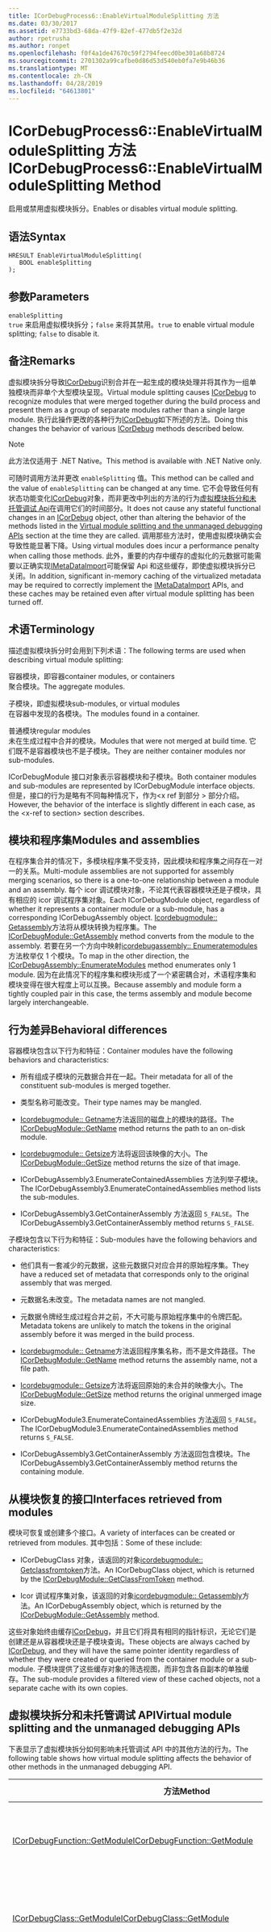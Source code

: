 ```yaml
---
title: ICorDebugProcess6::EnableVirtualModuleSplitting 方法
ms.date: 03/30/2017
ms.assetid: e7733bd3-68da-47f9-82ef-477db5f2e32d
author: rpetrusha
ms.author: ronpet
ms.openlocfilehash: f0f4a1de47670c59f2794feecd0be301a68b8724
ms.sourcegitcommit: 2701302a99cafbe0d86d53d540eb0fa7e9b46b36
ms.translationtype: MT
ms.contentlocale: zh-CN
ms.lasthandoff: 04/28/2019
ms.locfileid: "64613801"
---
```

# <a name="icordebugprocess6enablevirtualmodulesplitting-method"></a><span data-ttu-id="35450-102">ICorDebugProcess6::EnableVirtualModuleSplitting 方法</span><span class="sxs-lookup"><span data-stu-id="35450-102">ICorDebugProcess6::EnableVirtualModuleSplitting Method</span></span>
<span data-ttu-id="35450-103">启用或禁用虚拟模块拆分。</span><span class="sxs-lookup"><span data-stu-id="35450-103">Enables or disables virtual module splitting.</span></span>  
  
## <a name="syntax"></a><span data-ttu-id="35450-104">语法</span><span class="sxs-lookup"><span data-stu-id="35450-104">Syntax</span></span>  
  
```  
HRESULT EnableVirtualModuleSplitting(  
   BOOL enableSplitting  
);  
```  
  
## <a name="parameters"></a><span data-ttu-id="35450-105">参数</span><span class="sxs-lookup"><span data-stu-id="35450-105">Parameters</span></span>  
 `enableSplitting`  
 <span data-ttu-id="35450-106">`true` 来启用虚拟模块拆分；`false` 来将其禁用。</span><span class="sxs-lookup"><span data-stu-id="35450-106">`true` to enable virtual module splitting; `false` to disable it.</span></span>  
  
## <a name="remarks"></a><span data-ttu-id="35450-107">备注</span><span class="sxs-lookup"><span data-stu-id="35450-107">Remarks</span></span>  
 <span data-ttu-id="35450-108">虚拟模块拆分导致[ICorDebug](../../../../docs/framework/unmanaged-api/debugging/icordebug-interface.md)识别合并在一起生成的模块处理并将其作为一组单独模块而非单个大型模块呈现。</span><span class="sxs-lookup"><span data-stu-id="35450-108">Virtual module splitting causes [ICorDebug](../../../../docs/framework/unmanaged-api/debugging/icordebug-interface.md) to recognize modules that were merged together during the build process and present them as a group of separate modules rather than a single large module.</span></span> <span data-ttu-id="35450-109">执行此操作更改的各种行为[ICorDebug](../../../../docs/framework/unmanaged-api/debugging/icordebug-interface.md)如下所述的方法。</span><span class="sxs-lookup"><span data-stu-id="35450-109">Doing this changes the behavior of various [ICorDebug](../../../../docs/framework/unmanaged-api/debugging/icordebug-interface.md) methods described below.</span></span>  
  
> [!NOTE]
>  <span data-ttu-id="35450-110">此方法仅适用于 .NET Native。</span><span class="sxs-lookup"><span data-stu-id="35450-110">This method is available with .NET Native only.</span></span>  
  
 <span data-ttu-id="35450-111">可随时调用方法并更改 `enableSplitting` 值。</span><span class="sxs-lookup"><span data-stu-id="35450-111">This method can be called and the value of `enableSplitting` can be changed at any time.</span></span> <span data-ttu-id="35450-112">它不会导致任何有状态功能变化[ICorDebug](../../../../docs/framework/unmanaged-api/debugging/icordebug-interface.md)对象，而非更改中列出的方法的行为[虚拟模块拆分和未托管调试 Api](#APIs)在调用它们的时间部分。</span><span class="sxs-lookup"><span data-stu-id="35450-112">It does not cause any stateful functional changes in an [ICorDebug](../../../../docs/framework/unmanaged-api/debugging/icordebug-interface.md) object, other than altering the behavior of the methods listed in the [Virtual module splitting and the unmanaged debugging APIs](#APIs) section at the time they are called.</span></span> <span data-ttu-id="35450-113">调用那些方法时，使用虚拟模块确实会导致性能显著下降。</span><span class="sxs-lookup"><span data-stu-id="35450-113">Using virtual modules does incur a performance penalty when calling those methods.</span></span> <span data-ttu-id="35450-114">此外，重要的内存中缓存的虚拟化的元数据可能需要以正确实现[IMetaDataImport](../../../../docs/framework/unmanaged-api/metadata/imetadataimport-interface.md)可能保留 Api 和这些缓存，即使虚拟模块拆分已关闭。</span><span class="sxs-lookup"><span data-stu-id="35450-114">In addition, significant in-memory caching of the virtualized metadata may be required to correctly implement the [IMetaDataImport](../../../../docs/framework/unmanaged-api/metadata/imetadataimport-interface.md) APIs, and these caches may be retained even after virtual module splitting has been turned off.</span></span>  
  
## <a name="terminology"></a><span data-ttu-id="35450-115">术语</span><span class="sxs-lookup"><span data-stu-id="35450-115">Terminology</span></span>  
 <span data-ttu-id="35450-116">描述虚拟模块拆分时会用到下列术语：</span><span class="sxs-lookup"><span data-stu-id="35450-116">The following terms are used when describing virtual module splitting:</span></span>  
  
 <span data-ttu-id="35450-117">容器模块，即容器</span><span class="sxs-lookup"><span data-stu-id="35450-117">container modules, or containers</span></span>  
 <span data-ttu-id="35450-118">聚合模块。</span><span class="sxs-lookup"><span data-stu-id="35450-118">The aggregate modules.</span></span>  
  
 <span data-ttu-id="35450-119">子模块，即虚拟模块</span><span class="sxs-lookup"><span data-stu-id="35450-119">sub-modules, or virtual modules</span></span>  
 <span data-ttu-id="35450-120">在容器中发现的各模块。</span><span class="sxs-lookup"><span data-stu-id="35450-120">The modules found in a container.</span></span>  
  
 <span data-ttu-id="35450-121">普通模块</span><span class="sxs-lookup"><span data-stu-id="35450-121">regular modules</span></span>  
 <span data-ttu-id="35450-122">未在生成过程中合并的模块。</span><span class="sxs-lookup"><span data-stu-id="35450-122">Modules that were not merged at build time.</span></span> <span data-ttu-id="35450-123">它们既不是容器模块也不是子模块。</span><span class="sxs-lookup"><span data-stu-id="35450-123">They are neither container modules nor sub-modules.</span></span>  
  
 <span data-ttu-id="35450-124">ICorDebugModule 接口对象表示容器模块和子模块。</span><span class="sxs-lookup"><span data-stu-id="35450-124">Both container modules and sub-modules are represented by ICorDebugModule interface objects.</span></span> <span data-ttu-id="35450-125">但是，接口的行为是略有不同每种情况下，作为\<x ref 到部分 > 部分介绍。</span><span class="sxs-lookup"><span data-stu-id="35450-125">However, the behavior of the interface is slightly different in each case, as the \<x-ref to section> section describes.</span></span>  
  
## <a name="modules-and-assemblies"></a><span data-ttu-id="35450-126">模块和程序集</span><span class="sxs-lookup"><span data-stu-id="35450-126">Modules and assemblies</span></span>  
 <span data-ttu-id="35450-127">在程序集合并的情况下，多模块程序集不受支持，因此模块和程序集之间存在一对一的关系。</span><span class="sxs-lookup"><span data-stu-id="35450-127">Multi-module assemblies are not supported for assembly merging scenarios, so there is a one-to-one relationship between a module and an assembly.</span></span> <span data-ttu-id="35450-128">每个 icor 调试模块对象，不论其代表容器模块还是子模块，具有相应的 icor 调试程序集对象。</span><span class="sxs-lookup"><span data-stu-id="35450-128">Each ICorDebugModule object, regardless of whether it represents a container module or a sub-module, has a corresponding ICorDebugAssembly object.</span></span> <span data-ttu-id="35450-129">[Icordebugmodule:: Getassembly](../../../../docs/framework/unmanaged-api/debugging/icordebugmodule-getassembly-method.md)方法将从模块转换为程序集。</span><span class="sxs-lookup"><span data-stu-id="35450-129">The [ICorDebugModule::GetAssembly](../../../../docs/framework/unmanaged-api/debugging/icordebugmodule-getassembly-method.md) method converts from the module to the assembly.</span></span> <span data-ttu-id="35450-130">若要在另一个方向中映射[icordebugassembly:: Enumeratemodules](../../../../docs/framework/unmanaged-api/debugging/icordebugassembly-enumeratemodules-method.md)方法枚举仅 1 个模块。</span><span class="sxs-lookup"><span data-stu-id="35450-130">To map in the other direction, the [ICorDebugAssembly::EnumerateModules](../../../../docs/framework/unmanaged-api/debugging/icordebugassembly-enumeratemodules-method.md) method enumerates only 1 module.</span></span> <span data-ttu-id="35450-131">因为在此情况下的程序集和模块形成了一个紧密耦合对，术语程序集和模块变得在很大程度上可以互换。</span><span class="sxs-lookup"><span data-stu-id="35450-131">Because assembly and module form a tightly coupled pair in this case, the terms assembly and module become largely interchangeable.</span></span>  
  
## <a name="behavioral-differences"></a><span data-ttu-id="35450-132">行为差异</span><span class="sxs-lookup"><span data-stu-id="35450-132">Behavioral differences</span></span>  
 <span data-ttu-id="35450-133">容器模块包含以下行为和特征：</span><span class="sxs-lookup"><span data-stu-id="35450-133">Container modules have the following behaviors and characteristics:</span></span>  
  
- <span data-ttu-id="35450-134">所有组成子模块的元数据合并在一起。</span><span class="sxs-lookup"><span data-stu-id="35450-134">Their metadata for all of the constituent sub-modules is merged together.</span></span>  
  
- <span data-ttu-id="35450-135">类型名称可能改变。</span><span class="sxs-lookup"><span data-stu-id="35450-135">Their type names may be mangled.</span></span>  
  
- <span data-ttu-id="35450-136">[Icordebugmodule:: Getname](../../../../docs/framework/unmanaged-api/debugging/icordebugmodule-getname-method.md)方法返回的磁盘上的模块的路径。</span><span class="sxs-lookup"><span data-stu-id="35450-136">The [ICorDebugModule::GetName](../../../../docs/framework/unmanaged-api/debugging/icordebugmodule-getname-method.md) method returns the path to an on-disk module.</span></span>  
  
- <span data-ttu-id="35450-137">[Icordebugmodule:: Getsize](../../../../docs/framework/unmanaged-api/debugging/icordebugmodule-getsize-method.md)方法将返回该映像的大小。</span><span class="sxs-lookup"><span data-stu-id="35450-137">The [ICorDebugModule::GetSize](../../../../docs/framework/unmanaged-api/debugging/icordebugmodule-getsize-method.md) method returns the size of that image.</span></span>  
  
- <span data-ttu-id="35450-138">ICorDebugAssembly3.EnumerateContainedAssemblies 方法列举子模块。</span><span class="sxs-lookup"><span data-stu-id="35450-138">The ICorDebugAssembly3.EnumerateContainedAssemblies method lists the sub-modules.</span></span>  
  
- <span data-ttu-id="35450-139">ICorDebugAssembly3.GetContainerAssembly 方法返回 `S_FALSE`。</span><span class="sxs-lookup"><span data-stu-id="35450-139">The ICorDebugAssembly3.GetContainerAssembly method returns `S_FALSE`.</span></span>  
  
 <span data-ttu-id="35450-140">子模块包含以下行为和特征：</span><span class="sxs-lookup"><span data-stu-id="35450-140">Sub-modules have the following behaviors and characteristics:</span></span>  
  
- <span data-ttu-id="35450-141">他们具有一套减少的元数据，这些元数据只对应合并的原始程序集。</span><span class="sxs-lookup"><span data-stu-id="35450-141">They have a reduced set of metadata that corresponds only to the original assembly that was merged.</span></span>  
  
- <span data-ttu-id="35450-142">元数据名未改变。</span><span class="sxs-lookup"><span data-stu-id="35450-142">The metadata names are not mangled.</span></span>  
  
- <span data-ttu-id="35450-143">元数据令牌经生成过程合并之前，不大可能与原始程序集中的令牌匹配。</span><span class="sxs-lookup"><span data-stu-id="35450-143">Metadata tokens are unlikely to match the tokens in the original assembly before it was merged in the build process.</span></span>  
  
- <span data-ttu-id="35450-144">[Icordebugmodule:: Getname](../../../../docs/framework/unmanaged-api/debugging/icordebugmodule-getname-method.md)方法返回程序集名称，而不是文件路径。</span><span class="sxs-lookup"><span data-stu-id="35450-144">The [ICorDebugModule::GetName](../../../../docs/framework/unmanaged-api/debugging/icordebugmodule-getname-method.md) method returns the assembly name, not a file path.</span></span>  
  
- <span data-ttu-id="35450-145">[Icordebugmodule:: Getsize](../../../../docs/framework/unmanaged-api/debugging/icordebugmodule-getsize-method.md)方法将返回原始的未合并的映像大小。</span><span class="sxs-lookup"><span data-stu-id="35450-145">The [ICorDebugModule::GetSize](../../../../docs/framework/unmanaged-api/debugging/icordebugmodule-getsize-method.md) method returns the original unmerged image size.</span></span>  
  
- <span data-ttu-id="35450-146">ICorDebugModule3.EnumerateContainedAssemblies 方法返回 `S_FALSE`。</span><span class="sxs-lookup"><span data-stu-id="35450-146">The ICorDebugModule3.EnumerateContainedAssemblies method returns `S_FALSE`.</span></span>  
  
- <span data-ttu-id="35450-147">ICorDebugAssembly3.GetContainerAssembly 方法返回包含模块。</span><span class="sxs-lookup"><span data-stu-id="35450-147">The ICorDebugAssembly3.GetContainerAssembly method returns the containing module.</span></span>  
  
## <a name="interfaces-retrieved-from-modules"></a><span data-ttu-id="35450-148">从模块恢复的接口</span><span class="sxs-lookup"><span data-stu-id="35450-148">Interfaces retrieved from modules</span></span>  
 <span data-ttu-id="35450-149">模块可恢复或创建多个接口。</span><span class="sxs-lookup"><span data-stu-id="35450-149">A variety of interfaces can be created or retrieved from modules.</span></span> <span data-ttu-id="35450-150">其中包括：</span><span class="sxs-lookup"><span data-stu-id="35450-150">Some of these include:</span></span>  
  
- <span data-ttu-id="35450-151">ICorDebugClass 对象，该返回的对象[icordebugmodule:: Getclassfromtoken](../../../../docs/framework/unmanaged-api/debugging/icordebugmodule-getclassfromtoken-method.md)方法。</span><span class="sxs-lookup"><span data-stu-id="35450-151">An ICorDebugClass object, which is returned by the [ICorDebugModule::GetClassFromToken](../../../../docs/framework/unmanaged-api/debugging/icordebugmodule-getclassfromtoken-method.md) method.</span></span>  
  
- <span data-ttu-id="35450-152">Icor 调试程序集对象，该返回的对象[icordebugmodule:: Getassembly](../../../../docs/framework/unmanaged-api/debugging/icordebugmodule-getassembly-method.md)方法。</span><span class="sxs-lookup"><span data-stu-id="35450-152">An ICorDebugAssembly object, which is returned by the [ICorDebugModule::GetAssembly](../../../../docs/framework/unmanaged-api/debugging/icordebugmodule-getassembly-method.md) method.</span></span>  
  
 <span data-ttu-id="35450-153">这些对象始终由缓存[ICorDebug](../../../../docs/framework/unmanaged-api/debugging/icordebug-interface.md)，并且它们将具有相同的指针标识，无论它们是创建还是从容器模块还是子模块查询。</span><span class="sxs-lookup"><span data-stu-id="35450-153">These objects are always cached by [ICorDebug](../../../../docs/framework/unmanaged-api/debugging/icordebug-interface.md), and they will have the same pointer identity regardless of whether they were created or queried from the container module or a sub-module.</span></span> <span data-ttu-id="35450-154">子模块提供了这些缓存对象的筛选视图，而非包含各自副本的单独缓存。</span><span class="sxs-lookup"><span data-stu-id="35450-154">The sub-module provides a filtered view of these cached objects, not a separate cache with its own copies.</span></span>  
  
<a name="APIs"></a>   
## <a name="virtual-module-splitting-and-the-unmanaged-debugging-apis"></a><span data-ttu-id="35450-155">虚拟模块拆分和未托管调试 API</span><span class="sxs-lookup"><span data-stu-id="35450-155">Virtual module splitting and the unmanaged debugging APIs</span></span>  
 <span data-ttu-id="35450-156">下表显示了虚拟模块拆分如何影响未托管调试 API 中的其他方法的行为。</span><span class="sxs-lookup"><span data-stu-id="35450-156">The following table shows how virtual module splitting affects the behavior of other methods in the unmanaged debugging API.</span></span>  
  
|<span data-ttu-id="35450-157">方法</span><span class="sxs-lookup"><span data-stu-id="35450-157">Method</span></span>|`enableSplitting` = `true`|`enableSplitting` = `false`|  
|------------|---------------------------------|----------------------------------|  
|[<span data-ttu-id="35450-158">ICorDebugFunction::GetModule</span><span class="sxs-lookup"><span data-stu-id="35450-158">ICorDebugFunction::GetModule</span></span>](../../../../docs/framework/unmanaged-api/debugging/icordebugfunction-getmodule-method.md)|<span data-ttu-id="35450-159">返回最初定义该功能的子模块</span><span class="sxs-lookup"><span data-stu-id="35450-159">Returns the sub-module this function was originally defined in</span></span>|<span data-ttu-id="35450-160">返回该功能合并到的容器模块</span><span class="sxs-lookup"><span data-stu-id="35450-160">Returns the container module this function was merged into</span></span>|  
|[<span data-ttu-id="35450-161">ICorDebugClass::GetModule</span><span class="sxs-lookup"><span data-stu-id="35450-161">ICorDebugClass::GetModule</span></span>](../../../../docs/framework/unmanaged-api/debugging/icordebugclass-getmodule-method.md)|<span data-ttu-id="35450-162">返回最初定义该类的子模块。</span><span class="sxs-lookup"><span data-stu-id="35450-162">Returns the sub-module this class was originally defined in.</span></span>|<span data-ttu-id="35450-163">返回该类合并到的容器模块。</span><span class="sxs-lookup"><span data-stu-id="35450-163">Returns the container module this class was merged into.</span></span>|  
|<span data-ttu-id="35450-164">ICorDebugModuleDebugEvent::GetModule</span><span class="sxs-lookup"><span data-stu-id="35450-164">ICorDebugModuleDebugEvent::GetModule</span></span>|<span data-ttu-id="35450-165">返回加载的容器模块。</span><span class="sxs-lookup"><span data-stu-id="35450-165">Returns the container module that was loaded.</span></span> <span data-ttu-id="35450-166">不管此设置如何，子模块不会收到加载事件。</span><span class="sxs-lookup"><span data-stu-id="35450-166">Sub-modules are not given load events regardless of this setting.</span></span>|<span data-ttu-id="35450-167">返回加载的容器模块。</span><span class="sxs-lookup"><span data-stu-id="35450-167">Returns the container module that was loaded.</span></span>|  
|[<span data-ttu-id="35450-168">ICorDebugAppDomain::EnumerateAssemblies</span><span class="sxs-lookup"><span data-stu-id="35450-168">ICorDebugAppDomain::EnumerateAssemblies</span></span>](../../../../docs/framework/unmanaged-api/debugging/icordebugappdomain-enumerateassemblies-method.md)|<span data-ttu-id="35450-169">返回一组子程序集和普通程序集；不包含容器程序集。</span><span class="sxs-lookup"><span data-stu-id="35450-169">Returns a list of sub-assemblies and regular assemblies; no container assemblies are included.</span></span> <span data-ttu-id="35450-170">**注意：** 如果任一容器程序集缺少符号，则其所有的子程序集都不会被枚举。</span><span class="sxs-lookup"><span data-stu-id="35450-170">**Note:**  If any container assembly is missing symbols, none of its sub-assemblies will be enumerated.</span></span> <span data-ttu-id="35450-171">如果任一普通程序集缺少符号，则其可能被枚举或不枚举。</span><span class="sxs-lookup"><span data-stu-id="35450-171">If any regular assembly is missing symbols, it may or may not be enumerated.</span></span>|<span data-ttu-id="35450-172">返回一组子程序集和普通程序集；不包含子程序集。</span><span class="sxs-lookup"><span data-stu-id="35450-172">Returns a list of container assemblies and regular assemblies; no sub-assemblies are included.</span></span> <span data-ttu-id="35450-173">**注意：** 如果任一普通程序集缺少符号，则其可能被枚举或不枚举。</span><span class="sxs-lookup"><span data-stu-id="35450-173">**Note:**  If any regular assembly is missing symbols, it may or may not be enumerated.</span></span>|  
|<span data-ttu-id="35450-174">[Icordebugcode:: Getcode](../../../../docs/framework/unmanaged-api/debugging/icordebugcode-getcode-method.md) （当只指向 IL 代码引用）</span><span class="sxs-lookup"><span data-stu-id="35450-174">[ICorDebugCode::GetCode](../../../../docs/framework/unmanaged-api/debugging/icordebugcode-getcode-method.md) (when referring to IL code only)</span></span>|<span data-ttu-id="35450-175">返回可能在预合并程序集图像中有效的 IL。</span><span class="sxs-lookup"><span data-stu-id="35450-175">Returns IL that would be valid in a pre-merge assembly image.</span></span> <span data-ttu-id="35450-176">具体来说，当包含 IL 的虚拟模块未定义参考类型时，任一内联元数据令牌都可以作为 TypeRef 或 MemberRef 令牌。</span><span class="sxs-lookup"><span data-stu-id="35450-176">Specifically, any inline metadata tokens will correctly be TypeRef or MemberRef tokens when the types being referred to are not defined in the virtual module containing the IL.</span></span> <span data-ttu-id="35450-177">可以查找这些 TypeRef 或 MemberRef 令牌[IMetaDataImport](../../../../docs/framework/unmanaged-api/metadata/imetadataimport-interface.md)相应虚拟 icor 调试模块对象的对象。</span><span class="sxs-lookup"><span data-stu-id="35450-177">These TypeRef or MemberRef tokens can be looked up in the [IMetaDataImport](../../../../docs/framework/unmanaged-api/metadata/imetadataimport-interface.md) object for the corresponding virtual ICorDebugModule object.</span></span>|<span data-ttu-id="35450-178">返回预合并程序集图像中的 IL。</span><span class="sxs-lookup"><span data-stu-id="35450-178">Returns the IL in the post-merge assembly image.</span></span>|  
  
## <a name="requirements"></a><span data-ttu-id="35450-179">要求</span><span class="sxs-lookup"><span data-stu-id="35450-179">Requirements</span></span>  
 <span data-ttu-id="35450-180">**平台：** 请参阅[系统需求](../../../../docs/framework/get-started/system-requirements.md)。</span><span class="sxs-lookup"><span data-stu-id="35450-180">**Platforms:** See [System Requirements](../../../../docs/framework/get-started/system-requirements.md).</span></span>  
  
 <span data-ttu-id="35450-181">**标头：** CorDebug.idl、 CorDebug.h</span><span class="sxs-lookup"><span data-stu-id="35450-181">**Header:** CorDebug.idl, CorDebug.h</span></span>  
  
 <span data-ttu-id="35450-182">**库：** CorGuids.lib</span><span class="sxs-lookup"><span data-stu-id="35450-182">**Library:** CorGuids.lib</span></span>  
  
 <span data-ttu-id="35450-183">**.NET Framework 版本：**[!INCLUDE[net_46_native](../../../../includes/net-46-native-md.md)]</span><span class="sxs-lookup"><span data-stu-id="35450-183">**.NET Framework Versions:** [!INCLUDE[net_46_native](../../../../includes/net-46-native-md.md)]</span></span>  
  
## <a name="see-also"></a><span data-ttu-id="35450-184">请参阅</span><span class="sxs-lookup"><span data-stu-id="35450-184">See also</span></span>

- [<span data-ttu-id="35450-185">ICorDebugProcess6 接口</span><span class="sxs-lookup"><span data-stu-id="35450-185">ICorDebugProcess6 Interface</span></span>](../../../../docs/framework/unmanaged-api/debugging/icordebugprocess6-interface.md)
- [<span data-ttu-id="35450-186">调试接口</span><span class="sxs-lookup"><span data-stu-id="35450-186">Debugging Interfaces</span></span>](../../../../docs/framework/unmanaged-api/debugging/debugging-interfaces.md)
